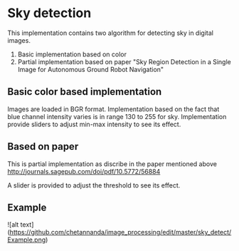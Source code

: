 # Sky detection

This implementation contains two algorithm for detecting sky in digital images.

1. Basic implementation based on color
2. Partial implementation based on paper "Sky Region Detection in a Single Image for Autonomous Ground Robot Navigation"

## Basic color based implementation
Images are loaded in BGR format.
Implementation based on the fact that blue channel intensity varies is in range 130 to 255 for sky.
Implementation provide sliders to adjust min-max intensity to see its effect.

## Based on paper
This is partial implementation as discribe in the paper mentioned above
http://journals.sagepub.com/doi/pdf/10.5772/56884

A slider is provided to adjust the threshold to see its effect.

## Example
![alt text] (https://github.com/chetannanda/image_processing/edit/master/sky_detect/Example.png)
